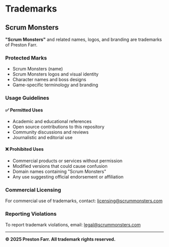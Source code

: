 # Trademarks

## Scrum Monsters

**"Scrum Monsters"** and related names, logos, and branding are trademarks of Preston Farr.

### Protected Marks
- Scrum Monsters (name)
- Scrum Monsters logos and visual identity
- Character names and boss designs
- Game-specific terminology and branding

### Usage Guidelines

#### ✅ Permitted Uses
- Academic and educational references
- Open source contributions to this repository
- Community discussions and reviews
- Journalistic and editorial use

#### ❌ Prohibited Uses
- Commercial products or services without permission
- Modified versions that could cause confusion
- Domain names containing "Scrum Monsters"
- Any use suggesting official endorsement or affiliation

### Commercial Licensing
For commercial use of trademarks, contact: licensing@scrummonsters.com

### Reporting Violations
To report trademark violations, email: legal@scrummonsters.com

---
**© 2025 Preston Farr. All trademark rights reserved.**

